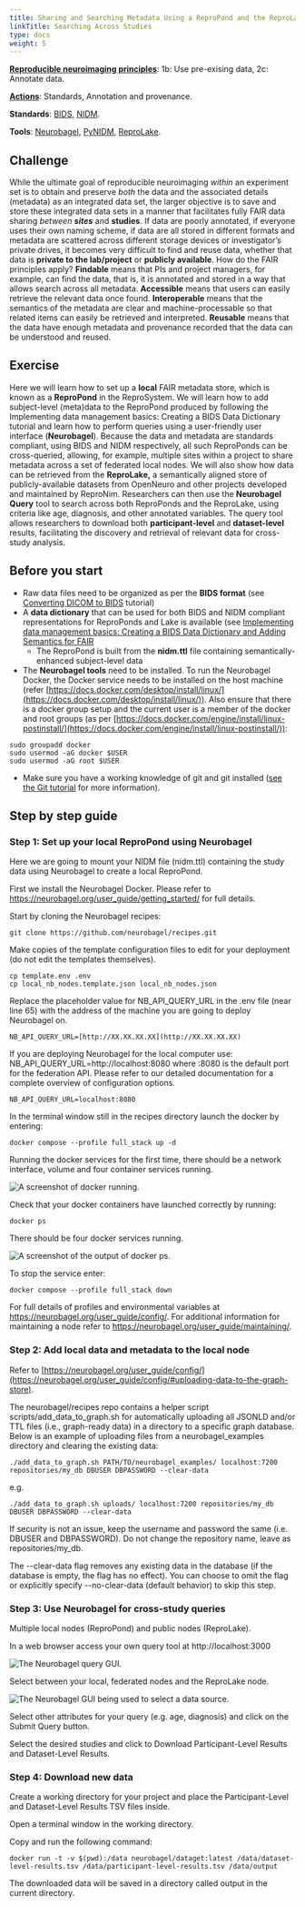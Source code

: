 ```yaml
---
title: Sharing and Searching Metadata Using a ReproPond and the ReproLake
linkTitle: Searching Across Studies
type: docs
weight: 5
---
```


**[Reproducible neuroimaging principles](/about/in-practice/#repronims-principles-of-reproducible-neuroimaging)**: 1b: Use pre-exising data, 2c: Annotate data.

**[Actions](/about/in-practice/#repronims-four-core-actions)**: Standards, Annotation and provenance.

**Standards**: [BIDS](/resources/tools/bids/index.html), [NIDM](/resources/tools/nidm/index.html).

**Tools**: [Neurobagel](https://neurobagel.org/), [PyNIDM](/resources/tools/pynidm/index.html), [ReproLake](/resources/tools/reprolake/).

## Challenge

While the ultimate goal of reproducible neuroimaging *within* an experiment set is to obtain and preserve *both* the data and the associated details (metadata) as an integrated data set,  the larger objective is to save and store these integrated data sets in a manner that facilitates fully FAIR data sharing *between **sites*** and **studies**.  If data are poorly annotated, if everyone uses their own naming scheme, if data are all stored in different formats and metadata are scattered across different storage devices or investigator’s private drives, it becomes very difficult to find and reuse data, whether that data is **private to the lab/project** or **publicly available**. How do the FAIR principles apply? **Findable** means that PIs and project managers, for example,  can find the data, that is, it is annotated and stored in a way that allows search across all metadata.  **Accessible** means that users can easily retrieve the relevant data once found.  **Interoperable** means that the semantics of the metadata are clear and machine-processable so that related items can easily be retrieved and interpreted. **Reusable** means that the data have enough metadata and provenance recorded that the data can be understood and reused.

## Exercise

Here we will learn how to set up a **local** FAIR metadata store, which is known as a **ReproPond** in the ReproSystem.  We will learn how to add subject-level (meta)data to the ReproPond produced by following the Implementing data management basics:  Creating a BIDS Data Dictionary tutorial and learn how to perform queries using a user-friendly user interface (**Neurobagel**). Because the data and metadata are standards compliant, using BIDS and NIDM respectively, all such ReproPonds can be cross-queried, allowing, for example, multiple sites within a project to share metadata across a set of federated local nodes. We will also show how data can be retrieved from the **ReproLake,** a semantically aligned store of publicly-available datasets from OpenNeuro and other projects developed and maintained by ReproNim. Researchers can then use the **Neurobagel Query** tool to search across both ReproPonds and the ReproLake, using criteria like age, diagnosis, and other annotated variables. The query tool allows researchers to download both **participant-level** and **dataset-level** results, facilitating the discovery and retrieval of relevant data for cross-study analysis.

## Before you start

* Raw data files need to be organized as per the **BIDS format** (see [Converting DICOM to BIDS](/resources/tutorials/dicom-to-bids/) tutorial)
* A **data dictionary** that can be used for both BIDS and NIDM compliant representations for ReproPonds and Lake is available (see [Implementing data management basics:  Creating a BIDS Data Dictionary and Adding Semantics for FAIR](/resources/tutorials/data-dictionary/)
  * The ReproPond is built from the **nidm.ttl** file containing semantically-enhanced subject-level data
* The **Neurobagel tools** need to be installed.  To run the Neurobagel Docker, the Docker service needs to be installed on the host machine (refer [https://docs.docker.com/desktop/install/linux/](https://docs.docker.com/desktop/install/linux/)).  Also ensure that there is a docker group setup and the current user is a member of the docker and root groups (as per [https://docs.docker.com/engine/install/linux-postinstall/](https://docs.docker.com/engine/install/linux-postinstall/)):

```
sudo groupadd docker
sudo usermod -aG docker $USER
sudo usermod -aG root $USER
```

* Make sure you have a working knowledge of git and git installed ([see the Git tutorial](/resources/tutorials/git/#step-1-install-the-necessary-tools) for more information).

## Step by step guide

### Step 1: Set up your local ReproPond using Neurobagel

Here we are going to mount your NIDM file (nidm.ttl) containing the study data using Neurobagel to create a local ReproPond.

First we install the Neurobagel Docker.  Please refer to https://neurobagel.org/user_guide/getting_started/ for full details.

Start by cloning the Neurobagel recipes:

```
git clone https://github.com/neurobagel/recipes.git
```

Make copies of the template configuration files to edit for your deployment (do not edit the templates themselves).

```
cp template.env .env
cp local_nb_nodes.template.json local_nb_nodes.json
```

Replace the placeholder value for NB_API_QUERY_URL in the .env file (near line 65) with the address of the machine you are going to deploy Neurobagel on.

```
NB_API_QUERY_URL=[http://XX.XX.XX.XX](http://XX.XX.XX.XX)
```

If you are deploying Neurobagel for the local computer use: NB_API_QUERY_URL=http://localhost:8080 where :8080 is the default port for the federation API. Please refer to our detailed documentation for a complete overview of configuration options.

```
NB_API_QUERY_URL=localhost:8080
```

In the terminal window still in the recipes directory launch the docker by entering:

```
docker compose --profile full_stack up -d
```

Running the docker services for the first time, there should be a network interface, volume and four container services running.

![A screenshot of docker running.](/images/pond-lake-1.png)

Check that your docker containers have launched correctly by running:

```
docker ps
```

There should be four docker services running.

![A screenshot of the output of docker ps.](/images/pond-lake-2.png)

To stop the service enter:

```
docker compose --profile full_stack down
```

For full details of profiles and environmental variables at https://neurobagel.org/user_guide/config/. For additional information for maintaining a node refer to https://neurobagel.org/user_guide/maintaining/.

### Step 2: Add local data and metadata to the local node

Refer to [https://neurobagel.org/user_guide/config/](https://neurobagel.org/user_guide/config/#uploading-data-to-the-graph-store).

The neurobagel/recipes repo contains a helper script scripts/add_data_to_graph.sh for automatically uploading all JSONLD and/or TTL files (i.e., graph-ready data) in a directory to a specific graph database. Below is an example of uploading files from a neurobagel_examples directory and clearing the existing data:

```
./add_data_to_graph.sh PATH/TO/neurobagel_examples/ localhost:7200 repositories/my_db DBUSER DBPASSWORD --clear-data
```

e.g.

```
./add_data_to_graph.sh uploads/ localhost:7200 repositories/my_db DBUSER DBPASSWORD --clear-data
```

If security is not an issue, keep the username and password the same (i.e. DBUSER and DBPASSWORD). Do not change the repository name, leave as repositories/my_db.

The --clear-data flag removes any existing data in the database (if the database is empty, the flag has no effect). You can choose to omit the flag or explicitly specify --no-clear-data (default behavior) to skip this step.

### Step 3: Use Neurobagel for cross-study queries

Multiple local nodes (ReproPond) and public nodes (ReproLake).

In a web browser access your own query tool at http://localhost:3000

![The Neurobagel query GUI.](/images/pond-lake-3.png)

Select between your local, federated nodes and the ReproLake node.

![The Neurobagel GUI being used to select a data source.](/images/pond-lake-4.png)

Select other attributes for your query (e.g. age, diagnosis) and click on the Submit Query button.

Select the desired studies and click to Download Participant-Level Results and Dataset-Level Results.

### Step 4: Download new data

Create a working directory for your project and place the Participant-Level and Dataset-Level Results TSV files inside.

Open a terminal window in the working directory.

Copy and run the following command:

```
docker run -t -v $(pwd):/data neurobagel/dataget:latest /data/dataset-level-results.tsv /data/participant-level-results.tsv /data/output
```

The downloaded data will be saved in a directory called output in the current directory.
